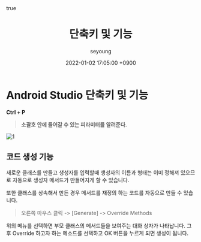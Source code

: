 ﻿---
title: "단축키 및 기능"
author: seyoung
date: '2022-01-02 17:05:00 +0900'
categories: Android Settings
tags: [android,roadmap]
math: true
mermaid: true
---



# Android Studio 단축키 및 기능

**Ctrl + P**
 > **소괄호 안에 들어갈 수 있는 피라미터를 알려준다.**

![1](https://user-images.githubusercontent.com/54762273/147869744-72b6868a-4dae-4b75-8906-3b986a45e942.PNG)


## 코드 생성 기능

새로운 클래스를 만들고 생성자를 입력할때 생성자의 이름과 형태는 이미 
정해져 있으므로 자동으로 생성자 메서드가 만들어지게 할 수 있습니다.

또한 클래스를 상속해서 만든 경우 메서드를 재정의 하는 코드를 자동으로 만들 수 있습니다.

> 오른쪽 마우스 클릭 -> [Generate] -> Override Methods 

위의 메뉴를 선택하면 부모 클래스의 메서드들을 보여주는 대화 상자가 나타납니다.
그 후 Override 하고자 하는 메소드를 선택하고 OK 버튼을 누르게 되면 생성이 됩니다.

